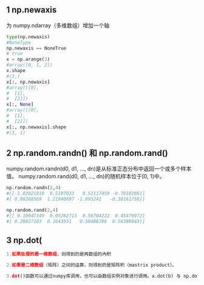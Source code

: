 ## 1 np.newaxis  

为 numpy.ndarray（多维数组）增加一个轴

```python
type(np.newaxis)
#NoneType
np.newaxis == NoneTrue
# true
x = np.arange(3)    
#array([0, 1, 2])
x.shape   
#(3,)
x[:, np.newaxis]
#array([[0],
#  [1],
#  [2]])
x[:, None]
#array([[0],
#  [1],
#  [2]])
x[:, np.newaxis].shape    
#(3, 1)
```
## 2 np.random.randn() 和 np.random.rand()

numpy.random.randn(d0, d1, …, dn)是从标准正态分布中返回一个或多个样本值。 
numpy.random.rand(d0, d1, …, dn)的随机样本位于[0, 1)中。 
```python
np.random.randn(2,4)
#[[-1.03021018  0.5197033   0.52117459 -0.70102661]
#[ 0.98268569  1.21940697 -1.095241   -0.38161758]]

np.random.rand(2,4)
#[[ 0.19947349  0.05282713  0.56704222  0.45479972]
#[ 0.28827103  0.1643551   0.30486786  0.56386943]]
```
## 3 np.dot(

```python
1.如果处理的是一维数组，则得到的是两数组的內积

2.如果是二维数组（矩阵）之间的运算，则得到的是矩阵积（mastrix product）。

3.dot()函数可以通过numpy库调用，也可以由数组实例对象进行调用。a.dot(b) 与 np.dot(a,b)效果相同。矩阵积计算不遵循交换律,np.dot(a,b) 和 np.dot(b,a) 得到的结果是不一样的。
```
